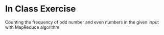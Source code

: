 # In Class Exercise 

Counting the frequency of odd number and even numbers in the given input with MapReduce algorithm
